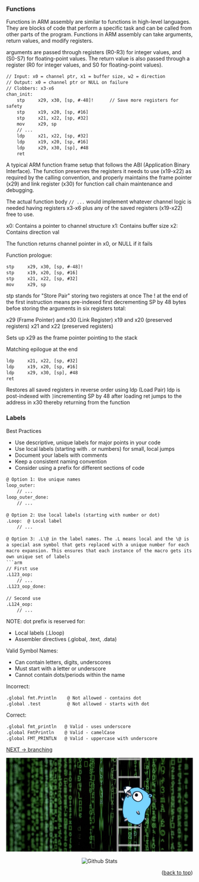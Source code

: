### Functions 

Functions in ARM assembly are similar to functions in high-level languages. They are blocks of code that perform a specific task and can be called from other parts of the program. Functions in ARM assembly can take arguments, return values, and modify registers.

arguments are passed through registers (R0-R3) for integer values, and (S0-S7) for floating-point values. The return value is also passed through a register (R0 for integer values, and S0 for floating-point values).

```arm
// Input: x0 = channel ptr, x1 = buffer size, w2 = direction
// Output: x0 = channel ptr or NULL on failure
// Clobbers: x3-x6
chan_init:
    stp     x29, x30, [sp, #-48]!      // Save more registers for safety
    stp     x19, x20, [sp, #16]
    stp     x21, x22, [sp, #32]
    mov     x29, sp
    // ...
    ldp     x21, x22, [sp, #32]
    ldp     x19, x20, [sp, #16]
    ldp     x29, x30, [sp], #48
    ret
```
A typical ARM function frame setup that follows the ABI (Application Binary Interface). 
The function preserves the registers it needs to use (x19-x22) as required by the calling convention, and properly maintains the frame pointer (x29) and link register (x30) for function call chain maintenance and debugging.

The actual function body `// ...` would implement whatever channel logic is needed having registers x3-x6 plus any of the saved registers (x19-x22) free to use.

x0: Contains a pointer to channel structure
x1: Contains buffer size
x2: Contains direction val

The function returns channel pointer in x0, or NULL if it fails

Function prologue:
```arm
stp     x29, x30, [sp, #-48]!
stp     x19, x20, [sp, #16]
stp     x21, x22, [sp, #32]
mov     x29, sp
```
stp stands for "Store Pair" storing two registers at once
The ! at the end of the first instruction means pre-indexed 
first decrementing SP by 48 bytes befoe storing the arguments
in six registers total:

x29 (Frame Pointer) and x30 (Link Register)
x19 and x20 (preserved registers)
x21 and x22 (preserved registers)

Sets up x29 as the frame pointer pointing to the stack

Matching epilogue at the end
```arm
ldp     x21, x22, [sp, #32]
ldp     x19, x20, [sp, #16]
ldp     x29, x30, [sp], #48
ret
```
Restores all saved registers in reverse order using ldp (Load Pair)
ldp is post-indexed with `]`incrementing SP by 48 after loading
ret jumps to the address in x30 thereby returning from the function

### Labels
Best Practices

- Use descriptive, unique labels for major points in your code
- Use local labels (starting with . or numbers) for small, local jumps
- Document your labels with comments
- Keep a consistent naming convention
- Consider using a prefix for different sections of code
```arm
@ Option 1: Use unique names
loop_outer:
    // ...
loop_outer_done:
    // ...

@ Option 2: Use local labels (starting with number or dot)
.Loop:  @ Local label
    // ...
    
@ Option 3: .L\@ in the label names. The .L means local and the \@ is a special asm symbol that gets replaced with a unique number for each macro expansion. This ensures that each instance of the macro gets its own unique set of labels
```arm
// First use
.L123_oop:
    // ...
.L123_oop_done:

// Second use
.L124_oop:
    // ...
```
NOTE: dot prefix is reserved for:

- Local labels (.Lloop)
- Assembler directives (.global, .text, .data)

Valid Symbol Names:

- Can contain letters, digits, underscores
- Must start with a letter or underscore
- Cannot contain dots/periods within the name

Incorrect:
```arm
.global fmt.Println    @ Not allowed - contains dot
.global .test          @ Not allowed - starts with dot
```

Correct:
```arm
.global fmt_println   @ Valid - uses underscore
.global FmtPrintln    @ Valid - camelCase
.global FMT_PRINTLN   @ Valid - uppercase with underscore
```

[NEXT -> branching](5_branch.md)

<div align="center">
  <img src="../img/argo-mascot.jpg" alt="Logo">
</div>
<p align="center">
		<img src="https://raw.githubusercontent.com/bornmay/bornmay/Update/svg/Bottom.svg" alt="Github Stats" />
</p>
<p align="right">(<a href="#top">back to top</a>)</p>
